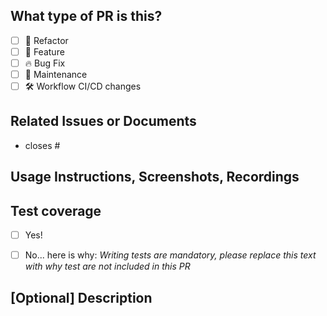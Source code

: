 <!--
  First of all, thank your for the contribution! We appreciate all incoming pull requests! 🥳

  Before submitting your pull request, please ensure you've done the following:

    📖 Read contribution guide: https://github.com/saleor/saleor-dashboard/blob/main/.github/CONTRIBUTING.md
    🤓 Your pull request is small enough (otherwise please create smaller chunks)
    👀 You have added proper test coverage
    👜 The pull request's title is readable and meaningful
    📜 You have added changeset file
    📄 If you add/update some copy, they are extracted: run npm run extract-messages
  
  🧵 NOTE: Tests.
    Tests are MANDATORY, please follow these scenarios:
    👉🏼 when you are fixing a bug, test should cover regression you fix
    👉🏼 when you develop new feature, test should cover at least user stories steps (it can be tested by rendering component that implements given feature)
    👉🏼 Please do not implement e2e tests by yourself, we try to limit them for the favor of integration (RTL) ones or units.
    

  🧵 NOTE: Changesets.
    Each pull request requires changeset file, that you can add by running command: npm run change:add. The prompt will ask you to pick a type of change:
    👉🏼 patch - any fix, typo change, CI change, tiny visuals, basically any change that can be seamlessly portable to previous releases
    👉🏼 minor - new features, ui changes, everything that will be includes in the upcoming minor release.
-->

## What type of PR is this?
- [ ] 💅 Refactor
- [ ] 🌟 Feature
- [ ] 🔥 Bug Fix
- [ ] 🔩 Maintenance
- [ ] 🛠 Workflow CI/CD changes

## Related Issues or Documents
<!--
  🔑 In this section please attach any resources that are related
  such as: other issues, other pull requests, docs link etc.
  
  If your pull request is closing some issue, use the close clause:
    closes #123 - github will automatically link related by by its number
-->

- closes #

## Usage Instructions, Screenshots, Recordings
<!--
  🔑 Attach here anything that is needed for maintainers:
  - if it's a bug, attach steps to reproduce (unless they are already attached with linked issue)
  - any instructions of usage
  - screenshots or videos if applicable
-->

## Test coverage
- [ ] Yes!
- [ ] No... here is why: _Writing tests are mandatory, please replace this text with why test are not included in this PR_


## [Optional] Description
<!--
  🔑 Put here any additional information regarding change you make. Any additional context, description of what was done.
-->